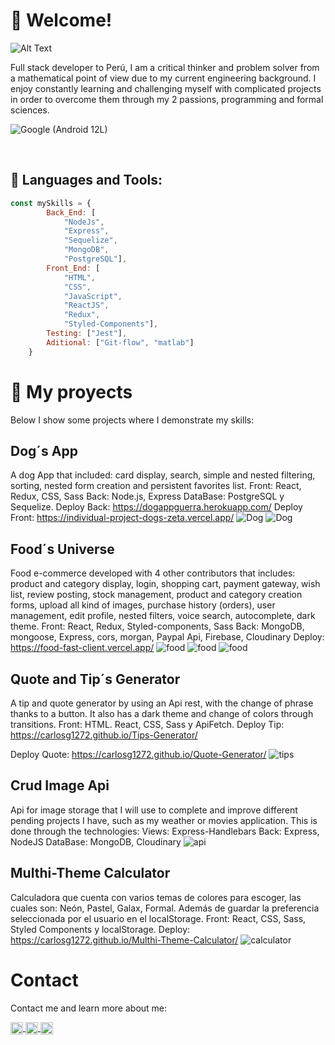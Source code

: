 # 👋 Welcome!

![Alt Text](https://thumbs.gfycat.com/AgileThoseGrizzlybear-size_restricted.gif)


<div>
Full stack developer to Perú, I am a critical thinker and problem solver from a mathematical point of view due to my current engineering background. I enjoy constantly learning and challenging myself with complicated projects in order to overcome them through my 2 passions, programming and formal sciences.
</div>


![Google (Android 12L)](https://images.emojiterra.com/google/noto-emoji/v2.034/128px/1f1f5-1f1ea.png)

&nbsp;&nbsp;

##  🧠 Languages and Tools:
```js
const mySkills = {
		Back_End: [
			"NodeJs", 
			"Express", 
			"Sequelize", 
			"MongoDB", 
			"PostgreSQL"], 
		Front_End: [
			"HTML", 
			"CSS", 
			"JavaScript", 
			"ReactJS", 
			"Redux", 
			"Styled-Components"],
		Testing: ["Jest"],
		Aditional: ["Git-flow", "matlab"]
	}
```


# 💼 My proyects

Below I show some projects where I demonstrate my skills: 
## Dog´s  App
A dog App that included: card display, search, simple and nested filtering, sorting, nested form creation and persistent favorites list.
Front:  React, Redux, CSS, Sass
Back: Node.js, Express 
DataBase: PostgreSQL y Sequelize.
Deploy Back: https://dogappguerra.herokuapp.com/
Deploy Front: https://individual-project-dogs-zeta.vercel.app/
![Dog](https://github.com/CarlosG1272/CarlosG1272/blob/main/assets/Main/Dog1.png)
![Dog](https://github.com/CarlosG1272/CarlosG1272/blob/main/assets/Main/Dog2.png)
## Food´s Universe 
Food e-commerce developed with 4 other contributors that includes: product and category display, login, shopping cart, payment gateway, wish list, review posting, stock management, product and category creation forms, upload all kind of images, purchase history (orders), user management, edit profile, nested filters, voice search, autocomplete, dark theme.
Front: React, Redux, Styled-components, Sass
Back: MongoDB, mongoose, Express, cors, morgan, Paypal Api, Firebase, Cloudinary
Deploy: https://food-fast-client.vercel.app/
![food](https://github.com/CarlosG1272/CarlosG1272/blob/main/assets/Main/Food1.png)
![food](https://github.com/CarlosG1272/CarlosG1272/blob/main/assets/Main/Food2.png)
![food](https://github.com/CarlosG1272/CarlosG1272/blob/main/assets/Main/Food3.png)
## Quote and Tip´s Generator
A tip and quote generator by using an Api rest, with the change of phrase thanks to a button. It also has a dark theme and change of colors through transitions.
Front: HTML. React, CSS, Sass y ApiFetch.
Deploy Tip: https://carlosg1272.github.io/Tips-Generator/

Deploy Quote: https://carlosg1272.github.io/Quote-Generator/
![tips](https://github.com/CarlosG1272/CarlosG1272/blob/main/assets/Main/quote.png)
## Crud Image Api 
Api for image storage that I will use to complete and improve different pending projects I have, such as my weather or movies application. 
This is done through the technologies: 
Views: Express-Handlebars
Back: Express, NodeJS
DataBase: MongoDB, Cloudinary
![api](https://github.com/CarlosG1272/CarlosG1272/blob/main/assets/Main/CrudApi.png)
## Multhi-Theme Calculator
Calculadora que cuenta con varios temas de colores para escoger, las cuales son: Neón, Pastel, Galax, Formal. Además de guardar la preferencia seleccionada por el usuario en el localStorage.
Front: React, CSS, Sass, Styled Components y localStorage.
Deploy: https://carlosg1272.github.io/Multhi-Theme-Calculator/
![calculator](https://github.com/CarlosG1272/CarlosG1272/blob/main/assets/Main/calculator.png)
# Contact
Contact me and learn more about me: 
<p>
    <a href="https://www.linkedin.com/in/carlos-guerra-developer/">
      <img align="center" src="https://cdn.jsdelivr.net/npm/simple-icons@3.0.1/icons/linkedin.svg" height="20" width="20" />
    </a>
    <a href="https://github.com/CarlosG1272">
      <img align="center" src="https://cdn.jsdelivr.net/npm/simple-icons@3.0.1/icons/github.svg" height="20" width="20" />
    </a>
    <a href="https://www.facebook.com/profile.php?id=100081600548515">
      <img align="center" src="https://cdn.jsdelivr.net/npm/simple-icons@3.0.1/icons/facebook.svg" height="20" width="20" />
    </a>
<p/>
